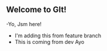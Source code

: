 ## Welcome to GIt!

-Yo, Jsm here!
- I'm adding this from feature branch
- This is coming from dev Ayo

